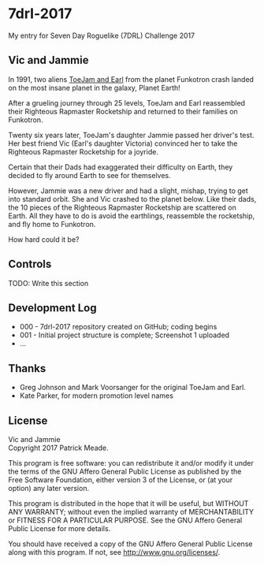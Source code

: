 # 7drl-2017
My entry for Seven Day Roguelike (7DRL) Challenge 2017

## Vic and Jammie
In 1991, two aliens [ToeJam and Earl] from the planet Funkotron
crash landed on the most insane planet in the galaxy, Planet Earth!

After a grueling journey through 25 levels, ToeJam and Earl reassembled
their Righteous Rapmaster Rocketship and returned to their families on
Funkotron.

Twenty six years later, ToeJam's daughter Jammie passed her driver's
test. Her best friend Vic (Earl's daughter Victoria) convinced her
to take the Righteous Rapmaster Rocketship for a joyride.

Certain that their Dads had exaggerated their difficulty on Earth, they
decided to fly around Earth to see for themselves.

However, Jammie was a new driver and had a slight, mishap, trying to
get into standard orbit. She and Vic crashed to the planet below.
Like their dads, the 10 pieces of the Righteous Rapmaster Rocketship
are scattered on Earth. All they have to do is avoid the earthlings,
reassemble the rocketship, and fly home to Funkotron.

How hard could it be?

## Controls
TODO: Write this section

## Development Log
* 000 - 7drl-2017 repository created on GitHub; coding begins
* 001 - Initial project structure is complete; Screenshot 1 uploaded
* ...

## Thanks
* Greg Johnson and Mark Voorsanger for the original ToeJam and Earl.
* Kate Parker, for modern promotion level names

## License
Vic and Jammie  
Copyright 2017 Patrick Meade.

This program is free software: you can redistribute it and/or modify
it under the terms of the GNU Affero General Public License as published
by the Free Software Foundation, either version 3 of the License, or
(at your option) any later version.

This program is distributed in the hope that it will be useful,
but WITHOUT ANY WARRANTY; without even the implied warranty of
MERCHANTABILITY or FITNESS FOR A PARTICULAR PURPOSE.  See the
GNU Affero General Public License for more details.

You should have received a copy of the GNU Affero General Public License
along with this program.  If not, see <http://www.gnu.org/licenses/>.

[ToeJam and Earl]: https://en.wikipedia.org/wiki/ToeJam_%26_Earl "ToeJam & Earl"
